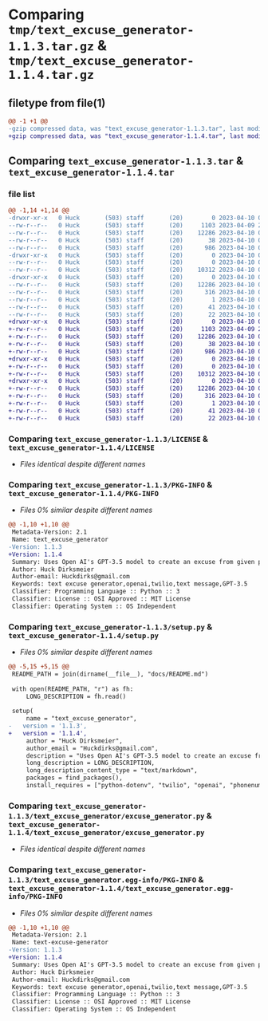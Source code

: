 # Comparing `tmp/text_excuse_generator-1.1.3.tar.gz` & `tmp/text_excuse_generator-1.1.4.tar.gz`

## filetype from file(1)

```diff
@@ -1 +1 @@
-gzip compressed data, was "text_excuse_generator-1.1.3.tar", last modified: Mon Apr 10 07:40:23 2023, max compression
+gzip compressed data, was "text_excuse_generator-1.1.4.tar", last modified: Mon Apr 10 07:44:12 2023, max compression
```

## Comparing `text_excuse_generator-1.1.3.tar` & `text_excuse_generator-1.1.4.tar`

### file list

```diff
@@ -1,14 +1,14 @@
-drwxr-xr-x   0 Huck       (503) staff       (20)        0 2023-04-10 07:40:23.865104 text_excuse_generator-1.1.3/
--rw-r--r--   0 Huck       (503) staff       (20)     1103 2023-04-09 20:11:22.000000 text_excuse_generator-1.1.3/LICENSE
--rw-r--r--   0 Huck       (503) staff       (20)    12286 2023-04-10 07:40:23.864934 text_excuse_generator-1.1.3/PKG-INFO
--rw-r--r--   0 Huck       (503) staff       (20)       38 2023-04-10 07:40:23.865154 text_excuse_generator-1.1.3/setup.cfg
--rw-r--r--   0 Huck       (503) staff       (20)      986 2023-04-10 07:40:23.000000 text_excuse_generator-1.1.3/setup.py
-drwxr-xr-x   0 Huck       (503) staff       (20)        0 2023-04-10 07:40:23.864050 text_excuse_generator-1.1.3/text_excuse_generator/
--rw-r--r--   0 Huck       (503) staff       (20)        0 2023-04-10 03:34:45.000000 text_excuse_generator-1.1.3/text_excuse_generator/__init__.py
--rw-r--r--   0 Huck       (503) staff       (20)    10312 2023-04-10 07:37:07.000000 text_excuse_generator-1.1.3/text_excuse_generator/excuse_generator.py
-drwxr-xr-x   0 Huck       (503) staff       (20)        0 2023-04-10 07:40:23.864714 text_excuse_generator-1.1.3/text_excuse_generator.egg-info/
--rw-r--r--   0 Huck       (503) staff       (20)    12286 2023-04-10 07:40:23.000000 text_excuse_generator-1.1.3/text_excuse_generator.egg-info/PKG-INFO
--rw-r--r--   0 Huck       (503) staff       (20)      316 2023-04-10 07:40:23.000000 text_excuse_generator-1.1.3/text_excuse_generator.egg-info/SOURCES.txt
--rw-r--r--   0 Huck       (503) staff       (20)        1 2023-04-10 07:40:23.000000 text_excuse_generator-1.1.3/text_excuse_generator.egg-info/dependency_links.txt
--rw-r--r--   0 Huck       (503) staff       (20)       41 2023-04-10 07:40:23.000000 text_excuse_generator-1.1.3/text_excuse_generator.egg-info/requires.txt
--rw-r--r--   0 Huck       (503) staff       (20)       22 2023-04-10 07:40:23.000000 text_excuse_generator-1.1.3/text_excuse_generator.egg-info/top_level.txt
+drwxr-xr-x   0 Huck       (503) staff       (20)        0 2023-04-10 07:44:12.777505 text_excuse_generator-1.1.4/
+-rw-r--r--   0 Huck       (503) staff       (20)     1103 2023-04-09 20:11:22.000000 text_excuse_generator-1.1.4/LICENSE
+-rw-r--r--   0 Huck       (503) staff       (20)    12286 2023-04-10 07:44:12.777267 text_excuse_generator-1.1.4/PKG-INFO
+-rw-r--r--   0 Huck       (503) staff       (20)       38 2023-04-10 07:44:12.777576 text_excuse_generator-1.1.4/setup.cfg
+-rw-r--r--   0 Huck       (503) staff       (20)      986 2023-04-10 07:44:12.000000 text_excuse_generator-1.1.4/setup.py
+drwxr-xr-x   0 Huck       (503) staff       (20)        0 2023-04-10 07:44:12.776367 text_excuse_generator-1.1.4/text_excuse_generator/
+-rw-r--r--   0 Huck       (503) staff       (20)        0 2023-04-10 03:34:45.000000 text_excuse_generator-1.1.4/text_excuse_generator/__init__.py
+-rw-r--r--   0 Huck       (503) staff       (20)    10312 2023-04-10 07:37:07.000000 text_excuse_generator-1.1.4/text_excuse_generator/excuse_generator.py
+drwxr-xr-x   0 Huck       (503) staff       (20)        0 2023-04-10 07:44:12.776984 text_excuse_generator-1.1.4/text_excuse_generator.egg-info/
+-rw-r--r--   0 Huck       (503) staff       (20)    12286 2023-04-10 07:44:12.000000 text_excuse_generator-1.1.4/text_excuse_generator.egg-info/PKG-INFO
+-rw-r--r--   0 Huck       (503) staff       (20)      316 2023-04-10 07:44:12.000000 text_excuse_generator-1.1.4/text_excuse_generator.egg-info/SOURCES.txt
+-rw-r--r--   0 Huck       (503) staff       (20)        1 2023-04-10 07:44:12.000000 text_excuse_generator-1.1.4/text_excuse_generator.egg-info/dependency_links.txt
+-rw-r--r--   0 Huck       (503) staff       (20)       41 2023-04-10 07:44:12.000000 text_excuse_generator-1.1.4/text_excuse_generator.egg-info/requires.txt
+-rw-r--r--   0 Huck       (503) staff       (20)       22 2023-04-10 07:44:12.000000 text_excuse_generator-1.1.4/text_excuse_generator.egg-info/top_level.txt
```

### Comparing `text_excuse_generator-1.1.3/LICENSE` & `text_excuse_generator-1.1.4/LICENSE`

 * *Files identical despite different names*

### Comparing `text_excuse_generator-1.1.3/PKG-INFO` & `text_excuse_generator-1.1.4/PKG-INFO`

 * *Files 0% similar despite different names*

```diff
@@ -1,10 +1,10 @@
 Metadata-Version: 2.1
 Name: text_excuse_generator
-Version: 1.1.3
+Version: 1.1.4
 Summary: Uses Open AI's GPT-3.5 model to create an excuse from given parameters & text it
 Author: Huck Dirksmeier
 Author-email: Huckdirks@gmail.com
 Keywords: text excuse generator,openai,twilio,text message,GPT-3.5
 Classifier: Programming Language :: Python :: 3
 Classifier: License :: OSI Approved :: MIT License
 Classifier: Operating System :: OS Independent
```

### Comparing `text_excuse_generator-1.1.3/setup.py` & `text_excuse_generator-1.1.4/setup.py`

 * *Files 0% similar despite different names*

```diff
@@ -5,15 +5,15 @@
 README_PATH = join(dirname(__file__), "docs/README.md")
 
 with open(README_PATH, "r") as fh:
     LONG_DESCRIPTION = fh.read()
 
 setup(
     name = "text_excuse_generator",
-	version = '1.1.3',
+	version = '1.1.4',
     author = "Huck Dirksmeier",
     author_email = "Huckdirks@gmail.com",
     description = "Uses Open AI's GPT-3.5 model to create an excuse from given parameters & text it",
     long_description = LONG_DESCRIPTION,
     long_description_content_type = "text/markdown",
     packages = find_packages(),
     install_requires = ["python-dotenv", "twilio", "openai", "phonenumbers"],
```

### Comparing `text_excuse_generator-1.1.3/text_excuse_generator/excuse_generator.py` & `text_excuse_generator-1.1.4/text_excuse_generator/excuse_generator.py`

 * *Files identical despite different names*

### Comparing `text_excuse_generator-1.1.3/text_excuse_generator.egg-info/PKG-INFO` & `text_excuse_generator-1.1.4/text_excuse_generator.egg-info/PKG-INFO`

 * *Files 0% similar despite different names*

```diff
@@ -1,10 +1,10 @@
 Metadata-Version: 2.1
 Name: text-excuse-generator
-Version: 1.1.3
+Version: 1.1.4
 Summary: Uses Open AI's GPT-3.5 model to create an excuse from given parameters & text it
 Author: Huck Dirksmeier
 Author-email: Huckdirks@gmail.com
 Keywords: text excuse generator,openai,twilio,text message,GPT-3.5
 Classifier: Programming Language :: Python :: 3
 Classifier: License :: OSI Approved :: MIT License
 Classifier: Operating System :: OS Independent
```

